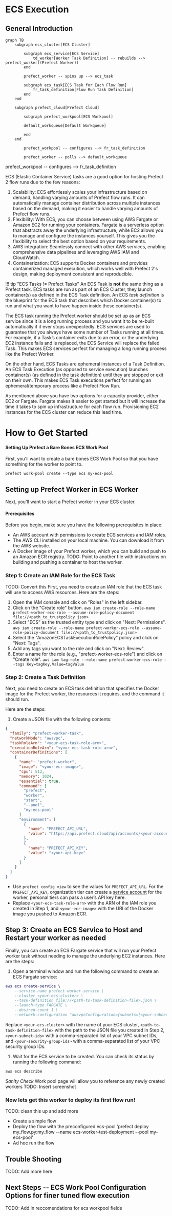 # ECS Execution

## General Introduction

```mermaid
graph TB
    subgraph ecs_cluster[ECS Cluster]
  
        subgraph ecs_service[ECS Service]
            td_worker[Worker Task Definition] -- rebuilds --> prefect_worker((Prefect Worker))
        end

        prefect_worker -- spins up --> ecs_task

        subgraph ecs_task[ECS Task for Each Flow Run]
            fr_task_definition[Flow Run Task Definition]
        end
    end

    subgraph prefect_cloud[Prefect Cloud]

        subgraph prefect_workpool[ECS Workpool]

        default_workqueue[Default Workqueue]
    
        end
    end

        prefect_workpool -- configures --> fr_task_definition

        prefect_worker -- polls --> default_workqueue
```

prefect_workpool -- configures --> fr_task_definition

ECS (Elastic Container Service) tasks are a good option for hosting Prefect 2 flow runs due to the few reasons:

1. Scalability: ECS effortlessly scales your infrastructure based on demand, handling varying amounts of Prefect flow runs. It can automatically manage container distribution across multiple instances based on the demand, making it easier to handle varying amounts of Prefect flow runs.
2. Flexibility: With ECS, you can choose between using AWS Fargate or Amazon EC2 for running your containers. Fargate is a serverless option that abstracts away the underlying infrastructure, while EC2 allows you to manage and configure the instances yourself. This gives you the flexibility to select the best option based on your requirements.
3. AWS integration: Seamlessly connect with other AWS services, enabling comprehensive data pipelines and leveraging AWS IAM and CloudWatch.
4. Containerization: ECS supports Docker containers and provides containerized managed execution, which works well with Prefect 2's design, making deployment consistent and reproducible.

!!! tip "ECS Tasks != Prefect Tasks"
    An ECS Task is **not** the same thing as a Prefect task. ECS tasks are run as part of an ECS Cluster, they launch container(s) as defined in the ECS Task definition. An ECS *task definition* is the blueprint for the ECS task that describes which Docker container(s) to run and what you want to have happen inside these container(s).

The ECS task running the Prefect worker should be set up as an ECS service since it is a long running process and you want it to be re-built automatically if it ever stops unexpectedly. ECS services are used to guarantee that you always have some number of Tasks running at all times. For example, if a Task’s container exits due to an error, or the underlying EC2 instance fails and is replaced, the ECS Service will replace the failed Task. This makes ECS services perfect for managing a long running process like the Prefect Worker.

On the other hand, ECS Tasks are ephemeral instances of a Task Definition. An ECS Task Execution (as opposed to service execution) launches container(s) (as defined in the task definition) until they are stopped or exit on their own. This makes ECS Task executions perfect for running an ephemeral/temporary process like a Prefect Flow Run.

As mentioned above you have two options for a capacity provider, either EC2 or Fargate. Fargate makes it easier to get started but it will increase the time it takes to spin up infrastructure for each flow run. Provisioning EC2 instances for the ECS cluster can reduce this lead time.

# How to Get Started

#### Setting Up Prefect a Bare Bones ECS Work Pool
First, you'll want to create a bare bones ECS Work Pool so that you have something for the worker to point to.

`prefect work-pool create --type ecs my-ecs-pool`

## Setting up Prefect Worker in ECS Worker
Next, you'll want to start a Prefect worker in your ECS cluster.

#### Prerequisites
Before you begin, make sure you have the following prerequisites in place:

- An AWS account with permissions to create ECS services and IAM roles.
- The AWS CLI installed on your local machine. You can download it from the AWS website.
- A Docker image of your Prefect worker, which you can build and push to an Amazon ECR registry. TODO: Point to another file with instructions on building and pushing a container to host the worker.

### Step 1: Create an IAM Role for the ECS Task
TODO: Convert this 
First, you need to create an IAM role that the ECS task will use to access AWS resources. Here are the steps:

1. Open the IAM console and click on "Roles" in the left sidebar.
2. Click on the "Create role" button.
`aws iam create-role --role-name prefect-worker-ecs-role --assume-role-policy-document file://<path_to_trustpolicy.json>`
3. Select "ECS" as the trusted entity type and click on "Next: Permissions".
`aws iam create-role --role-name prefect-worker-ecs-role --assume-role-policy-document file://<path_to_trustpolicy.json>`
4. Select the "AmazonECSTaskExecutionRolePolicy" policy and click on "Next: Tags".
5. Add any tags you want to the role and click on "Next: Review".
6. Enter a name for the role (e.g., "prefect-worker-ecs-role") and click on "Create role".
`aws iam tag-role --role-name prefect-worker-ecs-role --tags Key=tagKey,Value=tagValue`
### Step 2: Create a Task Definition

Next, you need to create an ECS task definition that specifies the Docker image for the Prefect worker, the resources it requires, and the command it should run. 

Here are the steps:

1. Create a JSON file with the following contents:

```json
{
  "family": "prefect-worker-task",
  "networkMode": "awsvpc",
  "taskRoleArn": "<your-ecs-task-role-arn>",
  "executionRoleArn": "<your-ecs-task-role-arn>",
  "containerDefinitions": [
    {
      "name": "prefect-worker",
      "image": "<your-ecr-image>",
      "cpu": 512,
      "memory": 1024,
      "essential": true,
      "command": [
        "prefect",
        "worker",
        "start",
        "--pool",
        "my-ecs-pool"
      ]
      "environment": [
        {
          "name": "PREFECT_API_URL",
          "value": "https://api.prefect.cloud/api/accounts/<your-account-id>/workspaces/<your-workspace-id>"
        },
        {
          "name": "PREFECT_API_KEY",
          "value": "<your-api-key>"
        }
      ]
    }
  ]
}
```

- Use `prefect config view` to see the values for `PREFECT_API_URL`. For the `PREFECT_API_KEY`, organization tier can create a [service account](https://docs.prefect.io/latest/cloud/users/service-accounts/) for the worker, personal tiers can pass a user’s API key here.
- Replace `<your-ecs-task-role-arn>` with the ARN of the IAM role you created in Step 1, and `<your-ecr-image>` with the URI of the Docker image you pushed to Amazon ECR.

## Step 3: Create an ECS Service to Host and Restart your worker as needed

Finally, you can create an ECS Fargate service that will run your Prefect worker task without needing to manage the underlying EC2 instances. Here are the steps:
1. Open a terminal window and run the following command to create an ECS Fargate service:

```lua
aws ecs create-service \
    --service-name prefect-worker-service \
    --cluster <your-ecs-cluster> \
    --task-definition file://<path-to-task-definition-file>.json \
    --launch-type FARGATE \
    --desired-count 1 \
    --network-configuration "awsvpcConfiguration={subnets=[<your-subnet-ids>],securityGroups=[<your-security-group-ids>]}"
```



Replace `<your-ecs-cluster>` with the name of your ECS cluster, `<path-to-task-definition-file>` with the path to the JSON file you created in Step 2, `<your-subnet-ids>` with a comma-separated list of your VPC subnet IDs, and `<your-security-group-ids>` with a comma-separated list of your VPC security group IDs.
1. Wait for the ECS service to be created. You can check its status by running the following command:

```sql
aws ecs describe
```

*Sanity Check* 
Work pool page will allow you to reference any newly created workers
TODO: Insert screenshot

### Now lets get this worker to deploy its first flow run!
TODO: clean this up and add more
- Create a simple flow 
- Deploy the flow with the preconfigured ecs-pool
'prefect deploy my_flow.py:my_flow --name ecs-worker-test-deployment --pool my-ecs-pool'
- Ad hoc run the flow

## Trouble Shooting
TODO: Add more here

## Next Steps -- ECS Work Pool Configuration Options for finer tuned flow execution
TODO: Add in reccomendations for ecs workpool fields